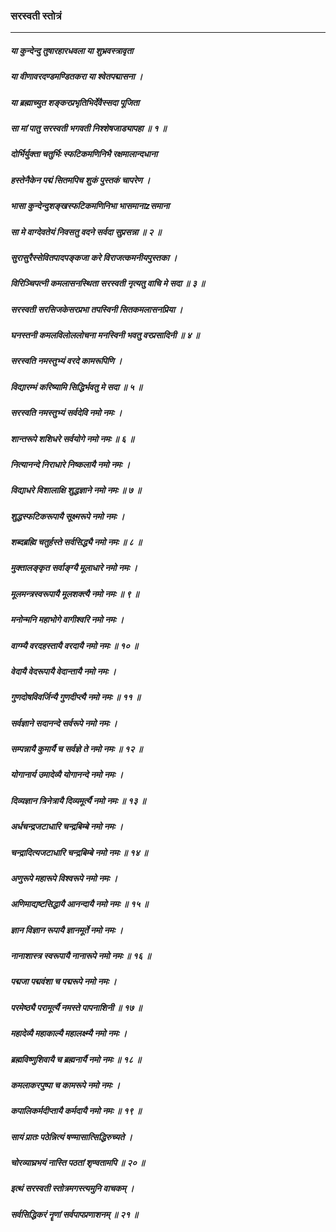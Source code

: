 ### सरस्वती स्तोत्रं

---

##### या कुन्देन्दु तुषारहारधवला या शुभ्रवस्त्रावृता
##### या वीणावरदण्डमण्डितकरा या श्वेतपद्मासना ।
##### या ब्रह्माच्युत शङ्करप्रभृतिभिर्देवैस्सदा पूजिता
##### सा मां पातु सरस्वती भगवती निश्शेषजाड्यापहा ॥ १ ॥

##### दोर्भिर्युक्ता चतुर्भिः स्फटिकमणिनिभै रक्षमालान्दधाना
##### हस्तेनैकेन पद्मं सितमपिच शुकं पुस्तकं चापरेण ।
##### भासा कुन्देन्दुशङ्खस्फटिकमणिनिभा भासमानाzसमाना
##### सा मे वाग्देवतेयं निवसतु वदने सर्वदा सुप्रसन्ना ॥ २ ॥

##### सुरासुरैस्सेवितपादपङ्कजा करे विराजत्कमनीयपुस्तका ।
##### विरिञ्चिपत्नी कमलासनस्थिता सरस्वती नृत्यतु वाचि मे सदा ॥ ३ ॥

##### सरस्वती सरसिजकेसरप्रभा तपस्विनी सितकमलासनप्रिया ।
##### घनस्तनी कमलविलोललोचना मनस्विनी भवतु वरप्रसादिनी ॥ ४ ॥

##### सरस्वति नमस्तुभ्यं वरदे कामरूपिणि ।
##### विद्यारम्भं करिष्यामि सिद्धिर्भवतु मे सदा ॥ ५ ॥

##### सरस्वति नमस्तुभ्यं सर्वदेवि नमो नमः ।
##### शान्तरूपे शशिधरे सर्वयोगे नमो नमः ॥ ६ ॥

##### नित्यानन्दे निराधारे निष्कलायै नमो नमः ।
##### विद्याधरे विशालाक्षि शुद्धज्ञाने नमो नमः ॥ ७ ॥

##### शुद्धस्फटिकरूपायै सूक्ष्मरूपे नमो नमः ।
##### शब्दब्रह्मि चतुर्हस्ते सर्वसिद्ध्यै नमो नमः ॥ ८ ॥

##### मुक्तालङ्कृत सर्वाङ्ग्यै मूलाधारे नमो नमः ।
##### मूलमन्त्रस्वरूपायै मूलशक्त्यै नमो नमः ॥ ९ ॥

##### मनोन्मनि महाभोगे वागीश्वरि नमो नमः ।
##### वाग्म्यै वरदहस्तायै वरदायै नमो नमः ॥ १० ॥

##### वेदायै वेदरूपायै वेदान्तायै नमो नमः ।
##### गुणदोषविवर्जिन्यै गुणदीप्त्यै नमो नमः ॥ ११ ॥

##### सर्वज्ञाने सदानन्दे सर्वरूपे नमो नमः ।
##### सम्पन्नायै कुमार्यै च सर्वज्ञे ते नमो नमः ॥ १२ ॥

##### योगानार्य उमादेव्यै योगानन्दे नमो नमः ।
##### दिव्यज्ञान त्रिनेत्रायै दिव्यमूर्त्यै नमो नमः ॥ १३ ॥

##### अर्धचन्द्रजटाधारि चन्द्रबिम्बे नमो नमः ।
##### चन्द्रादित्यजटाधारि चन्द्रबिम्बे नमो नमः ॥ १४ ॥

##### अणुरूपे महारूपे विश्वरूपे नमो नमः ।
##### अणिमाद्यष्टसिद्धायै आनन्दायै नमो नमः ॥ १५ ॥

##### ज्ञान विज्ञान रूपायै ज्ञानमूर्ते नमो नमः ।
##### नानाशास्त्र स्वरूपायै नानारूपे नमो नमः ॥ १६ ॥

##### पद्मजा पद्मवंशा च पद्मरूपे नमो नमः ।
##### परमेष्ठ्यै परामूर्त्यै नमस्ते पापनाशिनी ॥ १७ ॥

##### महादेव्यै महाकाल्यै महालक्ष्म्यै नमो नमः ।
##### ब्रह्मविष्णुशिवायै च ब्रह्मनार्यै नमो नमः ॥ १८ ॥

##### कमलाकरपुष्पा च कामरूपे नमो नमः ।
##### कपालिकर्मदीप्तायै कर्मदायै नमो नमः ॥ १९ ॥

##### सायं प्रातः पठेन्नित्यं षण्मासात्सिद्धिरुच्यते ।
##### चोरव्याघ्रभयं नास्ति पठतां शृण्वतामपि ॥ २० ॥

##### इत्थं सरस्वती स्तोत्रमगस्त्यमुनि वाचकम् ।
##### सर्वसिद्धिकरं नॄणां सर्वपापप्रणाशनम् ॥ २१ ॥